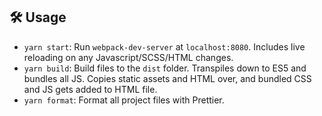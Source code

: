 ## 🛠 Usage

- `yarn start`: Run `webpack-dev-server` at `localhost:8080`. Includes live reloading on any Javascript/SCSS/HTML changes.
- `yarn build`: Build files to the `dist` folder. Transpiles down to ES5 and bundles all JS. Copies static assets and HTML over, and bundled CSS and JS gets added to HTML file.
- `yarn format`: Format all project files with Prettier.
